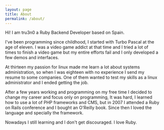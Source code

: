 ```yaml
---
layout: page
title: About
permalink: /about/
---
```


Hi! I am tru3n0 a Ruby Backend Developer based on Spain.

I've been programming since childhood, I started with Turbo Pascal at the age of eleven.
I was a video game addict at that time and I tried a lot of times to finish a video game
but my entire efforts fail and I only developed a few demos and interfaces.

At thirteen my passion for linux made me learn a lot about systems administration, so
when I was eighteen with no experience I send my resume to some companies. One of them
wanted to test my skills as a linux administrator and I ended getting the job.

After a few years working and programming on my free time I decided to change my
career and focus only on programming, It was hard, I learned how to use a lot of
PHP frameworks and CMS, but in 2007 I attended a Ruby on Rails conference and I 
bought an O'Reilly book. Since then I loved the language and specially the framework.

Nowadays I still learning and I don't get discouraged. I love Ruby.
